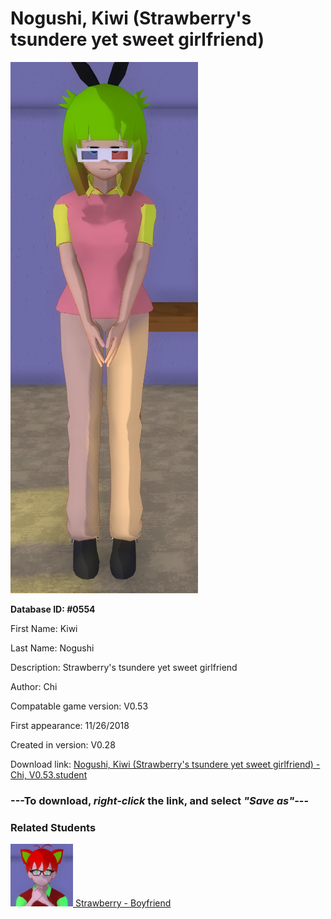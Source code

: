 # Nogushi, Kiwi (Strawberry's tsundere yet sweet girlfriend)

<img src="../../Files/Images/Nogushi, Kiwi (Strawberry's tsundere yet sweet girlfriend).png" title="Nogushi, Kiwi (Strawberry's tsundere yet sweet girlfriend) - Chi, V0.53">

**Database ID: #0554**

First Name: Kiwi

Last Name: Nogushi

Description: Strawberry's tsundere yet sweet girlfriend

Author: Chi

Compatable game version: V0.53

First appearance: 11/26/2018

Created in version: V0.28

Download link: <a href="https://raw.githubusercontent.com/Arbiter1223/Daigaku-Gurashi-Custom-Students/master/Files/Student%20Files/Nogushi%2C%20Kiwi%20(Strawberry's%20tsundere%20yet%20sweet%20girlfriend)%20-%20Chi%2C%20V0.53.student">Nogushi, Kiwi (Strawberry's tsundere yet sweet girlfriend) - Chi, V0.53.student</a>

### ---**To download, _right-click_ the link, and select _"Save as"_**---

### Related Students

<a href="Urogataya, Strawberry (Kiwi's kuudere yet sweet boyfriend).md"><img src="../../Files/Thumbs/Urogataya, Strawberry (Kiwi's kuudere yet sweet boyfriend).png" height="100" width="100" title="Urogataya, Strawberry (Kiwi's kuudere yet sweet boyfriend) - Chi, V0.53"></a><a href="Urogataya, Strawberry (Kiwi's kuudere yet sweet boyfriend).md"> Strawberry - Boyfriend</a>

